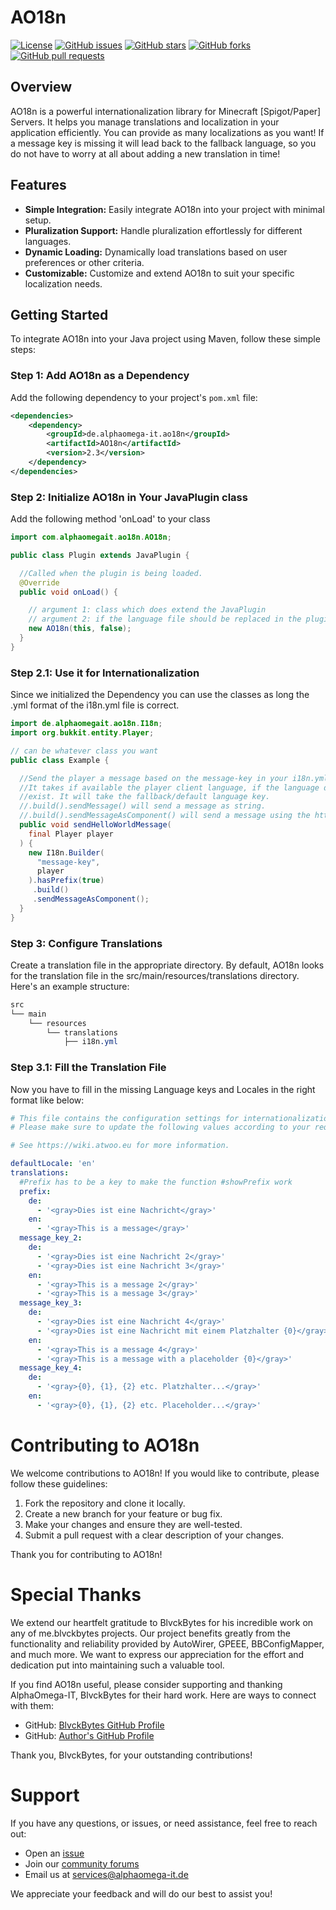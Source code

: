 # AO18n

[![License](https://img.shields.io/badge/license-MIT-blue.svg)](https://opensource.org/licenses/MIT)
[![GitHub issues](https://img.shields.io/github/issues/AlphaOmega-IT/AO18n.svg)](https://github.com/AlphaOmega-IT/AO18n/issues)
[![GitHub stars](https://img.shields.io/github/stars/AlphaOmega-IT/AO18n.svg)](https://github.com/AlphaOmega-IT/AO18n/stargazers)
[![GitHub forks](https://img.shields.io/github/forks/AlphaOmega-IT/AO18n.svg)](https://github.com/AlphaOmega-IT/AO18n/network)
[![GitHub pull requests](https://img.shields.io/github/issues-pr/AlphaOmega-IT/AO18n.svg)](https://github.com/AlphaOmega-IT/AO18n/pulls)

## Overview

AO18n is a powerful internationalization library for Minecraft [Spigot/Paper] Servers. 
It helps you manage translations and localization in your application efficiently.
You can provide as many localizations as you want! 
If a message key is missing it will lead back to the fallback language, so you do not have to worry at all about adding a new translation in time!

## Features

- **Simple Integration:** Easily integrate AO18n into your project with minimal setup.
- **Pluralization Support:** Handle pluralization effortlessly for different languages.
- **Dynamic Loading:** Dynamically load translations based on user preferences or other criteria.
- **Customizable:** Customize and extend AO18n to suit your specific localization needs.

## Getting Started

To integrate AO18n into your Java project using Maven, follow these simple steps:

### Step 1: Add AO18n as a Dependency
Add the following dependency to your project's `pom.xml` file:

```xml
<dependencies>
    <dependency>
        <groupId>de.alphaomega-it.ao18n</groupId>
        <artifactId>AO18n</artifactId>
        <version>2.3</version>
    </dependency>
</dependencies>
```

### Step 2: Initialize AO18n in Your JavaPlugin class
Add the following method 'onLoad' to your class
```java
import com.alphaomegait.ao18n.AO18n;

public class Plugin extends JavaPlugin {

  //Called when the plugin is being loaded.
  @Override
  public void onLoad() {

    // argument 1: class which does extend the JavaPlugin
    // argument 2: if the language file should be replaced in the plugin folder
    new AO18n(this, false);
  }
}
```

### Step 2.1: Use it for Internationalization
Since we initialized the Dependency you can use the classes as long
the .yml format of the i18n.yml file is correct.
```java
import de.alphaomegait.ao18n.I18n;
import org.bukkit.entity.Player;

// can be whatever class you want
public class Example {

  //Send the player a message based on the message-key in your i18n.yml file
  //It takes if available the player client language, if the language does not
  //exist. It will take the fallback/default language key.
  //.build().sendMessage() will send a message as string.
  //.build().sendMessageAsComponent() will send a message using the https://docs.advntr.dev/minimessage/index.html dependency as a Text Component
  public void sendHelloWorldMessage(
    final Player player
  ) {
    new I18n.Builder(
      "message-key",
      player
    ).hasPrefix(true)
     .build()
     .sendMessageAsComponent();
  }
}
```

### Step 3: Configure Translations
Create a translation file in the appropriate directory. By default, AO18n looks for the translation file in the src/main/resources/translations directory. Here's an example structure:
```css
src
└── main
    └── resources
        └── translations
            ├── i18n.yml
```

### Step 3.1: Fill the Translation File
Now you have to fill in the missing Language keys and Locales in the right format like below:
```yaml
# This file contains the configuration settings for internationalization (i18n).
# Please make sure to update the following values according to your requirements.

# See https://wiki.atwoo.eu for more information.

defaultLocale: 'en'
translations:
  #Prefix has to be a key to make the function #showPrefix work
  prefix:
    de:
      - '<gray>Dies ist eine Nachricht</gray>'
    en:
      - '<gray>This is a message</gray>'
  message_key_2:
    de:
      - '<gray>Dies ist eine Nachricht 2</gray>'
      - '<gray>Dies ist eine Nachricht 3</gray>'
    en:
      - '<gray>This is a message 2</gray>'
      - '<gray>This is a message 3</gray>'
  message_key_3:
    de:
      - '<gray>Dies ist eine Nachricht 4</gray>'
      - '<gray>Dies ist eine Nachricht mit einem Platzhalter {0}</gray>'
    en:
      - '<gray>This is a message 4</gray>'
      - '<gray>This is a message with a placeholder {0}</gray>'
  message_key_4:
    de:
      - '<gray>{0}, {1}, {2} etc. Platzhalter...</gray>'
    en:
      - '<gray>{0}, {1}, {2} etc. Placeholder...</gray>'
```

# Contributing to AO18n

We welcome contributions to AO18n! If you would like to contribute, please follow these guidelines:

1. Fork the repository and clone it locally.
2. Create a new branch for your feature or bug fix.
3. Make your changes and ensure they are well-tested.
4. Submit a pull request with a clear description of your changes.

Thank you for contributing to AO18n!

# Special Thanks

We extend our heartfelt gratitude to BlvckBytes for his incredible work on any of me.blvckbytes projects. Our project benefits greatly from the functionality and reliability provided by AutoWirer, GPEEE, BBConfigMapper, and much more. 
We want to express our appreciation for the effort and dedication put into maintaining such a valuable tool.

If you find AO18n useful, please consider supporting and thanking AlphaOmega-IT, BlvckBytes for their hard work. Here are ways to connect with them:

- GitHub: [BlvckBytes GitHub Profile](https://github.com/BlvckBytes)
- GitHub: [Author's GitHub Profile](https://github.com/AlphaOmega-IT)

Thank you, BlvckBytes, for your outstanding contributions!


# Support

If you have any questions, or issues, or need assistance, feel free to reach out:

- Open an [issue](https://github.com/AlphaOmega-IT/AO18n/issues)
- Join our [community forums](https://discord.gg/Jq5CAUEDWB)
- Email us at services@alphaomega-it.de

We appreciate your feedback and will do our best to assist you!
